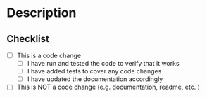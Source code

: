 # Description

<!-- Please explain the changes you've made here, and whether it fixes an issue -->

## Checklist

<!-- Mark points with [x] -->

* [ ] This is a code change
    * [ ] I have run and tested the code to verify that it works
    * [ ] I have added tests to cover any code changes
    * [ ] I have updated the documentation accordingly
* [ ] This is NOT a code change (e.g. documentation, readme, etc. )
